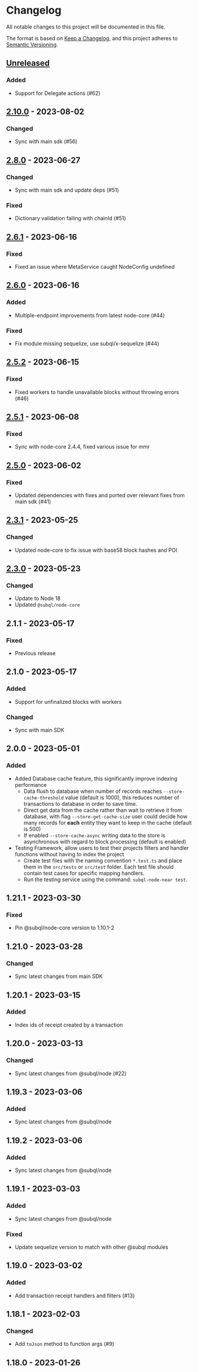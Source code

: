 # Changelog
All notable changes to this project will be documented in this file.

The format is based on [Keep a Changelog](https://keepachangelog.com/en/1.0.0/),
and this project adheres to [Semantic Versioning](https://semver.org/spec/v2.0.0.html).

## [Unreleased]
### Added
- Support for Delegate actions (#62)

## [2.10.0] - 2023-08-02
### Changed
- Sync with main sdk (#56)

## [2.8.0] - 2023-06-27
### Changed
- Sync with main sdk and update deps (#51)

### Fixed
- Dictionary validation failing with chainId (#51)

## [2.6.1] - 2023-06-16
### Fixed
- Fixed an issue where MetaService caught NodeConfig undefined

## [2.6.0] - 2023-06-16
### Added
- Multiple-endpoint improvements from latest node-core (#44)

### Fixed
- Fix module missing sequelize, use subql/x-sequelize (#44)

## [2.5.2] - 2023-06-15
### Fixed
- Fixed workers to handle unavailable blocks without throwing errors (#46)

## [2.5.1] - 2023-06-08
### Fixed
- Sync with node-core 2.4.4, fixed various issue for mmr

## [2.5.0] - 2023-06-02
### Fixed
- Updated dependencies with fixes and ported over relevant fixes from main sdk (#41)

## [2.3.1] - 2023-05-25
### Changed
- Updated node-core to fix issue with base58 block hashes and POI

## [2.3.0] - 2023-05-23
### Changed
- Update to Node 18
- Updated `@subql/node-core`

## 2.1.1 - 2023-05-17
### Fixed
- Previous release

## 2.1.0 - 2023-05-17
### Added
- Support for unfinalized blocks with workers

### Changed
- Sync with main SDK

## 2.0.0 - 2023-05-01
### Added
- Added Database cache feature, this significantly improve indexing performance
  - Data flush to database when number of records reaches `--store-cache-threshold` value (default is 1000), this reduces number of transactions to database in order to save time.
  - Direct get data from the cache rather than wait to retrieve it from database, with flag `--store-get-cache-size` user could decide how many records for **each** entity they want to keep in the cache (default is 500)
  - If enabled `--store-cache-async` writing data to the store is asynchronous with regard to block processing (default is enabled)
- Testing Framework, allow users to test their projects filters and handler functions without having to index the project
  - Create test files with the naming convention `*.test.ts` and place them in the `src/tests` or `src/test` folder. Each test file should contain test cases for specific mapping handlers.
  - Run the testing service using the command: `subql-node-near test`.

## 1.21.1 - 2023-03-30
### Fixed
- Pin @subql/node-core  version to 1.10.1-2

## 1.21.0 - 2023-03-28
### Changed
- Sync latest changes from main SDK

## 1.20.1 - 2023-03-15
### Added
- Index ids of receipt created by a transaction

## 1.20.0 - 2023-03-13
### Changed
- Sync latest changes from @subql/node (#22)

## 1.19.3 - 2023-03-06
### Added
- Sync latest changes from @subql/node

## 1.19.2 - 2023-03-06
### Added
- Sync latest changes from @subql/node

## 1.19.1 - 2023-03-03
### Added
- Sync latest changes from @subql/node

### Fixed
- Update sequelize version to match with other @subql modules

## 1.19.0 - 2023-03-02
### Added
- Add transaction receipt handlers and filters (#13)

## 1.18.1 - 2023-02-03
### Changed
- Add `toJson` method to function args (#9)

## 1.18.0 - 2023-01-26
[Unreleased]: https://github.com/subquery/subql-near/compare/node-near/2.10.0...HEAD
[2.10.0]: https://github.com/subquery/subql-near/compare/node-near/2.8.0...node-near/2.10.0
[2.8.0]: https://github.com/subquery/subql-near/compare/node-near/2.6.1...node-near/2.8.0
[2.6.1]: https://github.com/subquery/subql-near/compare/node-near/2.6.0...node-near/2.6.1
[2.6.0]: https://github.com/subquery/subql-near/compare/node-near/2.5.2...node-near/2.6.0
[2.5.2]: https://github.com/subquery/subql-near/compare/node-near/2.5.1...node-near/2.5.2
[2.5.1]: https://github.com/subquery/subql-near/compare/node-near/2.5.0...node-near/2.5.1
[2.5.0]: https://github.com/subquery/subql-near/compare/node-near/2.3.1...node-near/2.5.0
[2.3.1]: https://github.com/subquery/subql-near/compare/node-near/2.3.0...node-near/2.3.1
[2.3.0]: https://github.com/subquery/subql-near/compare/node-near/2.1.1...node-near/2.3.0
